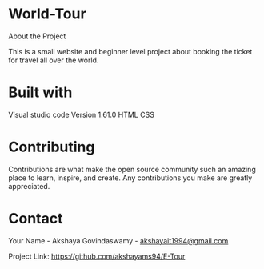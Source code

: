 # World-Tour
About the Project

This is a small website and beginner level project about booking the ticket for travel all over the world.

# Built with


Visual studio code  Version 1.61.0
HTML
CSS

# Contributing

Contributions are what make the open source community such an amazing place to learn, inspire, and create. Any contributions you make are greatly appreciated.


# Contact

Your Name - Akshaya Govindaswamy - akshayait1994@gmail.com

Project Link: https://github.com/akshayams94/E-Tour
